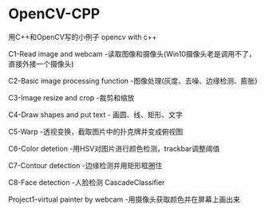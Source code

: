 # OpenCV-CPP
用C++和OpenCV写的小例子 opencv with c++

C1-Read image and webcam -读取图像和摄像头(Win10摄像头老是调用不了，直接外接一个摄像头)

 C2-Basic image processing function -图像处理(灰度、去噪、边缘检测、膨胀)
 
 C3-Image resize and crop -裁剪和缩放
 
 C4-Draw shapes and put text - 画圆、线、矩形、文字
 
 C5-Warp -透视变换，截取图片中的扑克牌并变成俯视图
 
 C6-Color detetion -用HSV对图片进行颜色检测，trackbar调整阈值
 
 C7-Contour detection -边缘检测并用矩形框圈住
 
 C8-Face detection -人脸检测 CascadeClassifier
 
 Project1-virtual painter by webcam -用摄像头获取颜色并在屏幕上画出来
